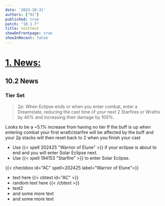 ```yaml
---
date: '2023-10-31'
authors: ["Oi"]
published: true
patch: "10.1.7"
title: testtest
showOnFrontpage: true
showInRecent: false
---
```



<div id="news">

# [1. News:](#news)

</div>

## 10.2 News
### Tier Set
> 2p: When Eclipse ends or when you enter combat, enter a Dreamstate, reducing the cast time of your next 2 Starfires or Wraths by 40% and increasing their damage by 100%.

Looks to be a ~5.1% increase from having no tier
If the buff is up when entering combat your first wrath/starfire will be affected by the buff and your 2p stacks will then reset back to 2 when you finish your cast


- Use {{< spell 202425 "Warrior of Elune" >}} if your eclipse is about to end and you will enter Solar Eclipse next.
- Use {{< spell 194153 "Starfire" >}} to enter Solar Eclipse.


{{< checkbox id="AC" spell=202425 label="Warrior of Elune">}}

- text here
{{< cbtext id="AC" >}}
- random text here
{{< /cbtext >}}
- test2
- and some more text
- and some more text


<script>const whTooltips = {colorLinks: true, iconizeLinks: true, renameLinks: true};</script>
<script src="https://wow.zamimg.com/js/tooltips.js"></script>
